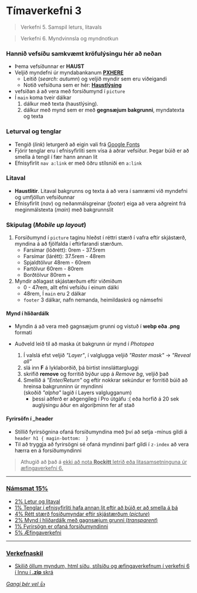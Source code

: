 # Tímaverkefni 3

> Verkefni 5. Samspil leturs, litavals 

> Verkefni 6. Myndvinnsla og myndnotkun

### Hannið vefsíðu samkvæmt kröfulýsingu hér að neðan

- Þema vefsíðunnar er **HAUST**
- Veljið myndefni úr myndabankanum **[PXHERE](https://pxhere.com/)**
  - Leitið (_search: autumn_) og veljið myndir sem eru viðeigandi
  - Notið vefsíðuna sem er hér: **[Haustlýsing](index.html)**
- vefsíðan á að vera með forsíðumynd í ` picture `
- Í ` main ` koma tveir dálkar 
	1. dálkur með texta (haustlýsing).  
	2. dálkur með mynd sem er með **gegnsæjum bakgrunni**, myndatexta og texta


### Leturval og tenglar

-  Tengið (_link_) leturgerð að eigin vali frá [Google Fonts](https://fonts.google.com/) 
-  Fjórir tenglar eru í efnisyfirliti sem vísa á aðrar vefsíður. Þegar búið er að smella á tengil í fær hann annan lit
- Efnisyfirlit `nav a:link` er með öðru stílsniði en `a:link`

### Litaval

- **Haustlitir**. Litaval bakgrunns og texta á að vera í samræmi við myndefni og umfjöllun vefsíðunnar
- Efnisyfirlit (_nav_) og neðanmálsgreinar (_footer_) eiga að vera aðgreint frá meginmálstexta (_main_) með bakgrunnslit

### Skipulag (_Mobile up layout_)

1.  Forsíðumynd í `picture` taginu hleðst í réttri stærð í vafra eftir skjástærð, myndina á að fjölfalda í eftirfarandi stærðum. 
    -   Farsímar (lóðrétt): 0rem - 37.5rem 
	-   Farsímar (lárétt): 37.5rem - 48rem
	- Spjaldtölvur 48rem - 60rem
    - Fartölvur 60rem - 80rem
	- Borðtölvur 80rem +
2.  Myndir aðlagast skjástærðum eftir viðmiðum
	- 0 - 47rem, allt efni vefsíðu í einum dálki
	- 48rem, Í ` main ` eru 2 dálkar 
    - ` footer ` 3 dálkar, nafn nemanda, heimildaskrá og námsefni 

#### Mynd í hliðardálk

* Myndin á að vera með gagnsæjum grunni og vistuð í **webp eða .png** formati

* Auðveld leið til að maska út bakgrunn úr mynd í _Photopea_
    1. Í valslá efst veljið _"Layer"_, í valglugga veljið _"Raster mask"_ -> _"Reveal all"_
    2. slá inn **F** á lyklaborðið, þá birtist innsláttargluggi
    3. skrifið **remove** og forritið býður upp á _Remove bg_, veljið það
    4. Smellið á _"Enter/Return"_ og eftir nokkrar sekúndur er forritið búið að hreinsa bakgrunninn úr myndinni <br>(skoðið _"alpha"_ lagið í Layers valglugganum)
		* þessi aðferð er aðgengileg í Pro útgáfu :( eða horfið á 20 sek auglýsingu áður en algoriþminn fer af stað

#### Fyrirsöfn í _header

* Stillið fyrirsögnina ofaná forsíðumyndina með því að setja -mínus gildi á `header h1 { magin-bottom:  }` 
* Til að tryggja að fyrirsögni sé ofaná myndinni þarf gildi í `z-index` að vera hærra en á forsíðumyndinni 

> Athugið að það á <u>ekki<u> að nota **Rockitt** letrið eða litasamsetninguna úr æfingaverkefni 6.

---

### Námsmat  15%

-   2% Letur og litaval 
-   1% Tenglar í efnisyfirliti hafa annan lit eftir að búið er að smella á þá
-   4% Rétt stærð fosíðumyndar eftir skjástærðum (_picture_)
-   2% Mynd í hliðardálk með gagnsæjum grunni (_transparent_)
-   1% Fyrirsögn er ofaná forsíðumyndinni
- 5% Æfingaverkefni

---

### Verkefnaskil

-   Skilið öllum myndum, html síðu, stílsíðu og æfingaverkefnum í verkefni 6 í Innu í **.zip** skrá

*Gangi þér vel* 👍
